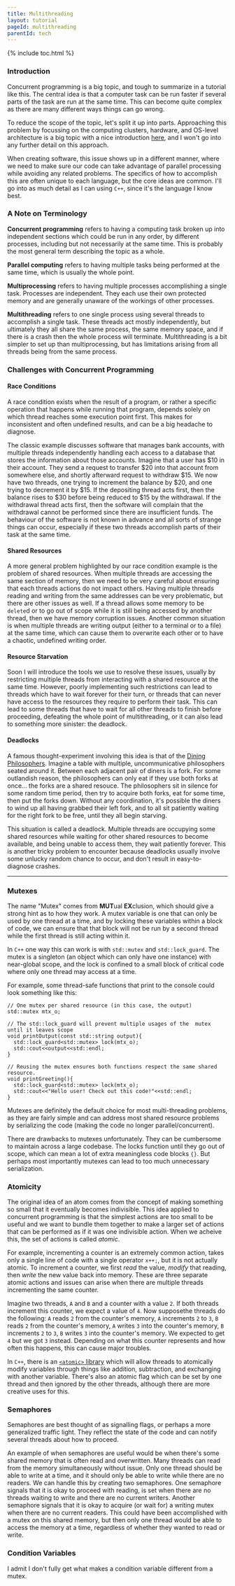 ```yaml
---
title: Multithreading
layout: tutorial
pageId: multithreading
parentId: tech
---
```


{% include toc.html %}

### Introduction

Concurrent programming is a big topic, and tough to summarize in a tutorial like this. The central idea is that a computer task can be run faster if several parts of the task are run at the same time. This can become quite complex as there are many different ways things can go wrong.

To reduce the scope of the topic, let's split it up into parts. Approaching this problem by focussing on the computing clusters, hardware, and OS-level architecture is a big topic with a nice introduction [here](https://hpc.llnl.gov/documentation/tutorials/introduction-parallel-computing-tutorial), and I won't go into any further detail on this approach. 

When creating software, this issue shows up in a different manner, where we need to make sure our code can take advantage of parallel processing while avoiding any related problems. The specifics of how to accomplish this are often unique to each language, but the core ideas are common. I'll go into as much detail as I can using `C++`, since it's the language I know best.

### A Note on Terminology

**Concurrent programming** refers to having a computing task broken up into independent sections which could be run in any order, by different processes, including but not necessarily at the same time. This is probably the most general term describing the topic as a whole.

**Parallel computing** refers to having multiple tasks being performed at the same time, which is usually the whole point.

**Multiprocessing** refers to having multiple processes accomplishing a single task. Processes are independent. They each use their own protected memory and are generally unaware of the workings of other processes.

**Multithreading** refers to one single process using several threads to accomplish a single task. These threads act mostly independently, but ultimately they all share the same process, the same memory space, and if there is a crash then the whole process will terminate. Multithreading is a bit simpler to set up than multiprocessing, but has limitations arising from all threads being from the same process.

### Challenges with Concurrent Programming

#### Race Conditions

A race condition exists when the result of a program, or rather a specific operation that happens while running that program, depends solely on which thread reaches some execution point first. This makes for inconsistent and often undefined results, and can be a big headache to diagnose.

The classic example discusses software that manages bank accounts, with multiple threads independently handling each access to a database that stores the information about those accounts. Imagine that a user has $10 in their account. They send a request to transfer $20 into that account from somewhere else, and shortly afterward request to withdraw $15. We now have two threads, one trying to increment the balance by $20, and one trying to decrement it by $15. If the depositing thread acts first, then the balance rises to $30 before being reduced to $15 by the withdrawal. If the withdrawal thread acts first, then the software will complain that the withdrawal cannot be performed since there are insufficient funds. The behaviour of the software is not known in advance and all sorts of strange things can occur, especially if these two threads accomplish parts of their task at the same time.

#### Shared Resources

A more general problem highlighted by our race condition example is the problem of shared resources. When multiple threads are accessing the same section of memory, then we need to be very careful about ensuring that each threads actions do not impact others. Having multiple threads reading and writing from the same addresses can be very problematic, but there are other issues as well. If a thread allows some memory to be `delete`d or to go out of scope while it is still being accessed by another thread, then we have memory corruption issues. Another common situation is when multiple threads are writing output (either to a terminal or to a file) at the same time, which can cause them to overwrite each other or to have a chaotic, undefined writing order.

#### Resource Starvation

Soon I will introduce the tools we use to resolve these issues, usually by restricting multiple threads from interacting with a shared resource at the same time. However, poorly implementing such restrictions can lead to threads which have to wait forever for their turn, or threads that can never have access to the resources they require to perform their task. This can lead to some threads that have to wait for all other threads to finish before proceeding, defeating the whole point of multithreading, or it can also lead to something more sinister: the deadlock.

#### Deadlocks

A famous thought-experiment involving this idea is that of the [Dining Philosophers](https://en.wikipedia.org/wiki/Dining_philosophers_problem). Imagine a table with multiple, uncommunicative philosophers seated around it. Between each adjacent pair of diners is a fork. For some outlandish reason, the philosophers can only eat if they use both forks at once... the forks are a shared resouce. The philosophers sit in silence for some random time period, then try to acquire both forks, eat for some time, then put the forks down. Without any coordination, it's possible the diners to wind up all having grabbed their left fork, and to all sit patiently waiting for the right fork to be free, until they all begin starving.

This situation is called a deadlock. Multiple threads are occupying some shared resources while waiting for other shared resources to become available, and being unable to access them, they wait patiently forever. This is another tricky problem to encounter because deadlocks usually involve some unlucky random chance to occur, and don't result in easy-to-diagnose crashes.

---

### Mutexes

The name "Mutex" comes from **MUT**ual **EX**clusion, which should give a strong hint as to how they work. A mutex variable is one that can only be used by one thread at a time, and by locking these variables within a block of code, we can ensure that that block will not be run by a second thread while the first thread is still acting within it.

In `C++` one way this can work is with `std::mutex` and `std::lock_guard`. The mutex is a singleton (an object which can only have one instance) with near-global scope, and the lock is confined to a small block of critical code where only one thread may access at a time.

For example, some thread-safe functions that print to the console could look something like this:

```
// One mutex per shared resource (in this case, the output)
std::mutex mtx_o; 

// The std::lock_guard will prevent multiple usages of the  mutex until it leaves scope
void printOutput(const std::string output){
  std::lock_guard<std::mutex> lock(mtx_o);
  std::cout<<output<<std::endl;
}

// Reusing the mutex ensures both functions respect the same shared resource.
void printGreeting(){
  std::lock_guard<std::mutex> lock(mtx_o);
  std::cout<<"Hello user! Check out this code!"<<std::endl;
}
```

Mutexes are definitely the default choice for most multi-threading problems, as they are fairly simple and can address most shared resource problems by serializing the code (making the code no longer parallel/concurrent).

There are drawbacks to mutexes unfortunately. They can be cumbersome to maintain across a large codebase. The locks function until they go out of scope, which can mean a lot of extra meaningless code blocks `{}`. But perhaps most importantly mutexes can lead to too much unnecessary serialization. 

### Atomicity

The original idea of an atom comes from the concept of making something so small that it eventually becomes indivisible. This idea applied to concurrent programming is that the simplest actions are too small to be useful and we want to bundle them together to make a larger set of actions that can be performed as if it was one indivisible action. When we acheive this, the set of actions is called *atomic*.

For example, incrementing a counter is an extremely common action, takes only a single line of code with a single operator `x++;`, but it is not actually atomic. To increment a counter, we first *read* the value, *modify* that reading, then *write* the new value back into memory. These are three separate atomic actions and issues can arise when there are multiple threads incrementing the same counter.

Imagine two threads, `A` and `B` and a counter with a value `2`. If both threads increment this counter, we expect a value of `4`. Now supposethe threads do the following: `A` reads `2` from the counter's memory, `A` increments `2` to `3`, `B` reads `2` from the counter's memory, `A` writes `3` into the counter's memory, `B` increments `2` to `3`, `B` writes `3` into the counter's memory. We expected to get `4` but we got `3` instead. Depending on what this counter represents and how often this happens, this can cause major troubles.

In `C++`, there is an [`<atomic>` library](https://cplusplus.com/reference/atomic/) which will allow threads to atomically modify variables through things like addition, subtraction, and exchanging with another variable. There's also an atomic flag which can be set by one thread and then ignored by the other threads, although there are more creative uses for this.

### Semaphores

Semaphores are best thought of as signalling flags, or perhaps a more generalized traffic light. They reflect the state of the code and can notify several threads about how to proceed.

An example of when semaphores are useful would be when there's some shared memory that is often read and overwritten. Many threads can read from the memory simultaneously without issue. Only one thread should be able to write at a time, and it should only be able to write while there are no readers. We can handle this by creating two semaphores. One semaphore signals that it is okay to proceed with reading, is set when there are no threads waiting to write and there are no current writers. Another semaphore signals that it is okay to acquire (or wait for) a writing mutex when there are no current readers. This could have been accomplished with a mutex on this shared memory, but then only one thread would be able to access the memory at a time, regardless of whether they wanted to read or write.

### Condition Variables

I admit I don't fully get what makes a condition variable different from a mutex.
